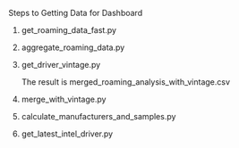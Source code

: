 Steps to Getting Data for Dashboard

1.	get_roaming_data_fast.py

2.	aggregate_roaming_data.py

3.	get_driver_vintage.py

	The result is merged_roaming_analysis_with_vintage.csv

5.	merge_with_vintage.py

6.	calculate_manufacturers_and_samples.py

7.	get_latest_intel_driver.py

